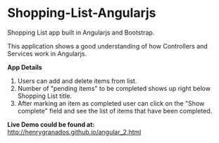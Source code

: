 # Shopping-List-Angularjs

Shopping List app built in Angularjs and Bootstrap.

This application shows a good understanding of how Controllers and Services work in Angularjs.

**App Details**

1. Users can add and delete items from list.
2. Number of "pending items" to be completed shows up right below Shopping List title.
2. After marking an item as completed user can click on the "Show complete" field and see the list of items that have been completed.

**Live Demo could be found at:** http://henrygranados.github.io/angular_2.html